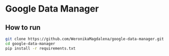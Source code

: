 # Google Data Manager

## How to run
```bash
git clone https://github.com/WeronikaMagdalena/google-data-manager.git
cd google-data-manager
pip install -r requirements.txt
